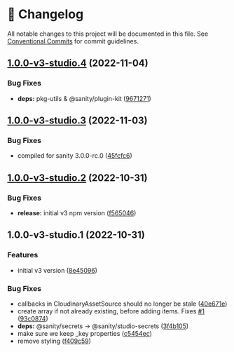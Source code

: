 <!-- markdownlint-disable --><!-- textlint-disable -->

# 📓 Changelog

All notable changes to this project will be documented in this file. See
[Conventional Commits](https://conventionalcommits.org) for commit guidelines.

## [1.0.0-v3-studio.4](https://github.com/sanity-io/sanity-plugin-cloudinary/compare/v1.0.0-v3-studio.3...v1.0.0-v3-studio.4) (2022-11-04)

### Bug Fixes

- **deps:** pkg-utils & @sanity/plugin-kit ([9671271](https://github.com/sanity-io/sanity-plugin-cloudinary/commit/96712711d406fe5a245cee572e2b499e40c6ac17))

## [1.0.0-v3-studio.3](https://github.com/sanity-io/sanity-plugin-cloudinary/compare/v1.0.0-v3-studio.2...v1.0.0-v3-studio.3) (2022-11-03)

### Bug Fixes

- compiled for sanity 3.0.0-rc.0 ([45fcfc6](https://github.com/sanity-io/sanity-plugin-cloudinary/commit/45fcfc675836e732caca58b9c03c29c5cba447f7))

## [1.0.0-v3-studio.2](https://github.com/sanity-io/sanity-plugin-cloudinary/compare/v1.0.0-v3-studio.1...v1.0.0-v3-studio.2) (2022-10-31)

### Bug Fixes

- **release:** initial v3 npm version ([f565046](https://github.com/sanity-io/sanity-plugin-cloudinary/commit/f5650464194f303f3a5e65276b14e6b7f99560e1))

## 1.0.0-v3-studio.1 (2022-10-31)

### Features

- initial v3 version ([8e45096](https://github.com/sanity-io/sanity-plugin-cloudinary/commit/8e45096cc039b3a36269ce193c18027f7b45cd0e))

### Bug Fixes

- callbacks in CloudinaryAssetSource should no longer be stale ([40e671e](https://github.com/sanity-io/sanity-plugin-cloudinary/commit/40e671e6beb3ab98cf7622c1eeaf722d092eea2c))
- create array if not already existing, before adding items. Fixes [#1](https://github.com/sanity-io/sanity-plugin-cloudinary/issues/1) ([93c0874](https://github.com/sanity-io/sanity-plugin-cloudinary/commit/93c08747a356e094bdd75ab15b22877a0bbdfecc))
- **deps:** @sanity/secrets -> @sanity/studio-secrets ([3f4b105](https://github.com/sanity-io/sanity-plugin-cloudinary/commit/3f4b105ae18d1e4741309e4740c3fc2e3e26646e))
- make sure we keep \_key properties ([c5454ec](https://github.com/sanity-io/sanity-plugin-cloudinary/commit/c5454ece76716a8d3745f7472866e40575aab3ff))
- remove styling ([f409c59](https://github.com/sanity-io/sanity-plugin-cloudinary/commit/f409c59c1177e77dc641562c374121681a49f930))

